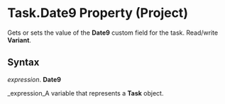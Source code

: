 
# Task.Date9 Property (Project)

Gets or sets the value of the  **Date9** custom field for the task. Read/write **Variant**.


## Syntax

 _expression_. **Date9**

 _expression_A variable that represents a  **Task** object.

